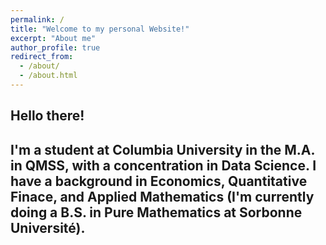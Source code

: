 ```yaml
---
permalink: /
title: "Welcome to my personal Website!"
excerpt: "About me"
author_profile: true
redirect_from: 
  - /about/
  - /about.html
---
```

**Hello there!**
---
I'm a student at Columbia University in the M.A. in QMSS, with a concentration in Data Science. I have a background in **Economics**, **Quantitative Finace**, and **Applied Mathematics** (I'm currently doing a B.S. in Pure Mathematics at Sorbonne Université). 
---



